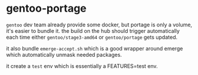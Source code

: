 gentoo-portage
==============

`gentoo` dev team already provide some docker, but portage is only a volume,
it's easier to bundle it. the build on the hub should trigger automatically each
time either `gentoo/stage3-amd64` or `gentoo/portage` gets updated.

it also bundle `emerge-accept.sh` which is a good wrapper around emerge which
automatically unmask needed packages.

it create a `test` env which is essentially a FEATURES=test env.
